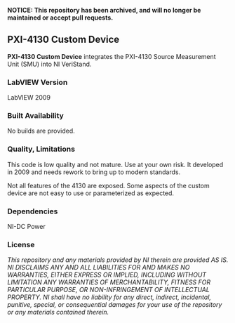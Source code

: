 **NOTICE: This repository has been archived, and will no longer be maintained or accept pull requests.**

## PXI-4130 Custom Device ##

**PXI-4130 Custom Device** integrates the PXI-4130 Source Measurement Unit (SMU) into NI VeriStand.

### LabVIEW Version ###

LabVIEW 2009

### Built Availability ###

No builds are provided.

### Quality, Limitations ###

This code is low quality and not mature. Use at your own risk. It developed in 2009 and needs rework to bring up to modern standards.

Not all features of the 4130 are exposed. Some aspects of the custom device are not easy to use or parameterized as expected. 

### Dependencies ###

NI-DC Power

### License ###

*This repository and any materials provided by NI therein are provided AS IS. NI DISCLAIMS ANY AND ALL LIABILITIES FOR AND MAKES NO WARRANTIES, EITHER EXPRESS OR IMPLIED, INCLUDING WITHOUT LIMITATION ANY WARRANTIES OF MERCHANTABILITY, FITNESS FOR  PARTICULAR PURPOSE, OR NON-INFRINGEMENT OF INTELLECTUAL PROPERTY. NI shall have no liability for any direct, indirect, incidental, punitive, special, or consequential damages for your use of the repository or any materials contained therein.*
